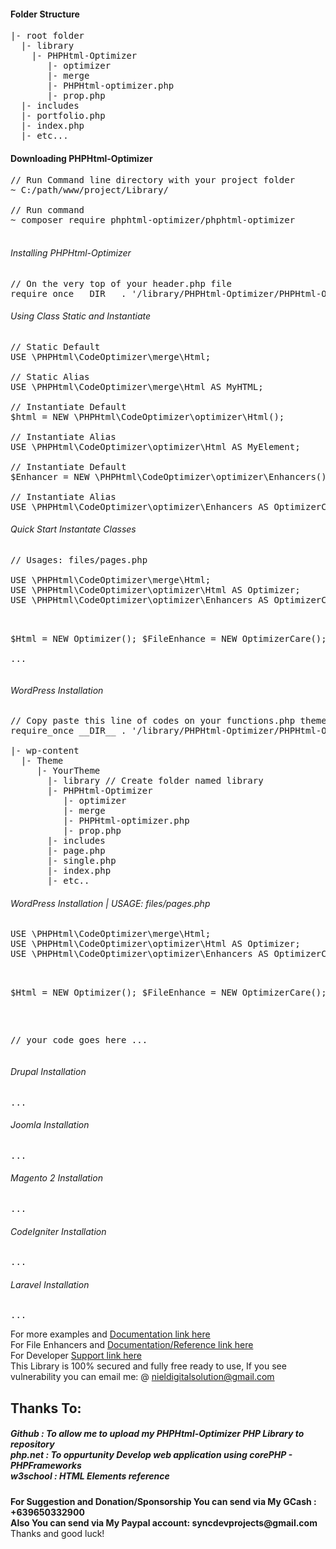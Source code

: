 <h4>Folder Structure</h4>
<pre>
|- root folder
  |- library
    |- PHPHtml-Optimizer
       |- optimizer
       |- merge
       |- PHPHtml-optimizer.php
       |- prop.php
  |- includes
  |- portfolio.php
  |- index.php
  |- etc...
</pre>
<h4>Downloading PHPHtml-Optimizer</h4>
<pre>
// Run Command line directory with your project folder
~ C:/path/www/project/Library/ <br />
// Run command
~ composer require phphtml-optimizer/phphtml-optimizer<br />	
</pre>

<h6>Installing PHPHtml-Optimizer</h6>
<pre>
// On the very top of your header.php file
require_once __DIR__ . '/library/PHPHtml-Optimizer/PHPHtml-Optimizer.php';
</pre>	

<h6>Using Class Static and Instantiate</h6>
<pre>
// Static Default
USE \PHPHtml\CodeOptimizer\merge\Html; <br />
// Static Alias
USE \PHPHtml\CodeOptimizer\merge\Html AS MyHTML; <br />
// Instantiate Default
$html = NEW \PHPHtml\CodeOptimizer\optimizer\Html(); <br />
// Instantiate Alias
USE \PHPHtml\CodeOptimizer\optimizer\Html AS MyElement; <br />
// Instantiate Default
$Enhancer = NEW \PHPHtml\CodeOptimizer\optimizer\Enhancers(); <br />
// Instantiate Alias
USE \PHPHtml\CodeOptimizer\optimizer\Enhancers AS OptimizerCar();
</pre>

<h6>Quick Start Instantate Classes </h6>
<pre>
// Usages: files/pages.php<br />
USE \PHPHtml\CodeOptimizer\merge\Html;
USE \PHPHtml\CodeOptimizer\optimizer\Html AS Optimizer;
USE \PHPHtml\CodeOptimizer\optimizer\Enhancers AS OptimizerCare;<br />

$Html = NEW Optimizer();
$FileEnhance = NEW OptimizerCare();	<br />
...
</pre>

<h6>WordPress Installation </h6>
<pre>
// Copy paste this line of codes on your functions.php theme file
require_once __DIR__ . '/library/PHPHtml-Optimizer/PHPHtml-Optimizer.php'; <br />
|- wp-content
  |- Theme
     |- YourTheme
       |- library // Create folder named library 
       |- PHPHtml-Optimizer
          |- optimizer
          |- merge
          |- PHPHtml-optimizer.php
          |- prop.php
       |- includes
       |- page.php
       |- single.php
       |- index.php
       |- etc..
</pre>
<h6>WordPress Installation | USAGE: files/pages.php </h6>	
<pre>
USE \PHPHtml\CodeOptimizer\merge\Html;
USE \PHPHtml\CodeOptimizer\optimizer\Html AS Optimizer;
USE \PHPHtml\CodeOptimizer\optimizer\Enhancers AS OptimizerCare;<br />

$Html = NEW Optimizer();
$FileEnhance = NEW OptimizerCare();	<br />

// your code goes here ...
</pre>

<h6>Drupal Installation </h6>
<pre>
...
</pre>

<h6>Joomla Installation </h6>
<pre>
...
</pre>

<h6>Magento 2 Installation </h6>
<pre>
...
</pre>

<h6>CodeIgniter Installation </h6>
<pre>
...
</pre>

<h6>Laravel Installation </h6>
<pre>
...
</pre>

For more examples and <a href="https://github.com/nielsofficeofficial/PHPHtml-Optimizer-Docx"> Documentation link here </a><br /> 
For File Enhancers and <a href="https://github.com/nielsofficeofficial/PHPHtml-Optimizer-Enhancers"> Documentation/Reference link here </a><br /> 
For Developer <a href="https://github.com/nielsofficeofficial/PHPHtml-Optimizer/issues"> Support link here </a><br /> 
This Library is 100% secured and fully free ready to use, If you see vulnerability you can email me: @ nieldigitalsolution@gmail.com

<h2>Thanks To:</h2>
<h5>
Github : To allow me to upload my PHPHtml-Optimizer PHP Library to repository<br /> 
php.net : To oppurtunity Develop web application using corePHP - PHPFrameworks<br />
w3school : HTML Elements reference</h5>

__For Suggestion and Donation/Sponsorship You can send via My GCash : +639650332900__ <br />
__Also You can send via My Paypal account: syncdevprojects@gmail.com__ <br />
Thanks and good luck! 